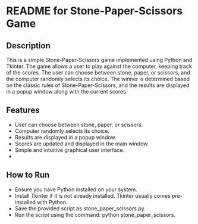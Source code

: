# README for Stone-Paper-Scissors Game
## Description
This is a simple Stone-Paper-Scissors game implemented using Python and Tkinter. The game allows a user to play against the computer, keeping track of the scores. The user can choose between stone, paper, or scissors, and the computer randomly selects its choice. The winner is determined based on the classic rules of Stone-Paper-Scissors, and the results are displayed in a popup window along with the current scores.

## Features
- User can choose between stone, paper, or scissors.
- Computer randomly selects its choice.
- Results are displayed in a popup window.
- Scores are updated and displayed in the main window.
- Simple and intuitive graphical user interface.
- 
## How to Run
- Ensure you have Python installed on your system.
- Install Tkinter if it is not already installed. Tkinter usually comes pre-installed with Python.
- Save the provided script as stone_paper_scissors.py.
- Run the script using the command:
python stone_paper_scissors.
